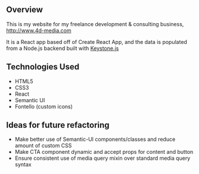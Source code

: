 ## Overview

This is my website for my freelance development & consulting business, http://www.4d-media.com

It is a React app based off of Create React App, and the data is populated from a Node.js backend built with <a href="https://keystonejs.com/">Keystone.js</a>

## Technologies Used

- HTML5
- CSS3
- React
- Semantic UI
- Fontello (custom icons)

## Ideas for future refactoring

- Make better use of Semantic-UI components/classes and reduce amount of custom CSS
- Make CTA component dynamic and accept props for content and button
- Ensure consistent use of media query mixin over standard media query syntax

